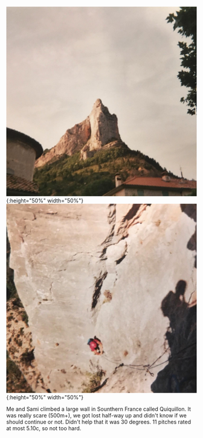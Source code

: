 ![1](/_posts/IMG_1897.jpeg){:height="50%" width="50%"}
![2](/_posts/IMG_1898.jpeg){:height="50%" width="50%"}



Me and Sami climbed a large wall in Sounthern France called Quiquillon. It was really scare (500m+), we got lost half-way up and didn't know if we should continue or not. Didn't help that it was 30 degrees. 11 pitches rated at most 5.10c, so not too hard.

